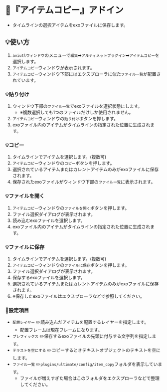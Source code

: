 ﻿# 🚀『アイテムコピー』アドイン

* タイムラインの選択アイテムをexoファイルに保存します。

## 💡使い方

1. `aviutlウィンドウ`のメニューで`編集`➡`アルティメットプラグイン`➡`アイテムコピー`を選択します。
1. `アイテムコピー`ウィンドウが表示されます。
1. `アイテムコピー`ウィンドウ下部にはエクスプローラに似た`ファイル一覧`が配置されています。

### 💡貼り付け

1. ウィンドウ下部の`ファイル一覧`でexoファイルを選択状態にします。
	* ※複数選択しても1つのファイルだけしか使用されません。
1. `アイテムコピー`ウィンドウの`貼り付け`ボタンを押します。
1. exoファイル内のアイテムがタイムラインの指定された位置に生成されます。

### 💡コピー

1. タイムラインでアイテムを選択します。(複数可)
1. `アイテムコピー`ウィンドウの`コピー`ボタンを押します。
1. 選択されているアイテムまたはカレントアイテムのみがexoファイルに保存されます。
1. 保存されたexoファイルがウィンドウ下部の`ファイル一覧`に表示されます。

### 💡ファイルを開く

1. `アイテムコピー`ウィンドウの`ファイルを開く`ボタンを押します。
1. ファイル選択ダイアログが表示されます。
1. 読み込むexoファイルを選択します。
1. exoファイル内のアイテムがタイムラインの指定された位置に生成されます。

### 💡ファイルに保存

1. タイムラインでアイテムを選択します。(複数可)
1. `アイテムコピー`ウィンドウの`ファイルに保存`ボタンを押します。
1. ファイル選択ダイアログが表示されます。
1. 保存するexoファイルを選択します。
1. 選択されているアイテムまたはカレントアイテムのみがexoファイルに保存されます。
1. ※保存したexoファイルはエクスプローラなどで参照してください。

### 📝設定項目

* `配置レイヤー` ✏️読み込んだアイテムを配置するレイヤーを指定します。
	* 配置フレームは現在フレームになります。
* `プレフィックス` ✏️保存するexoファイルの先頭に付与する文字列を指定します。
* `テキストを空にする` ✏️コピーするときテキストオブジェクトのテキストを空にします。
* `ファイル一覧` ✏️`plugins/ultimate/config/item_copy`フォルダを表示しています。
	* ファイルが増えすぎた場合はこのフォルダをエクスプローラなどで整理してください。
